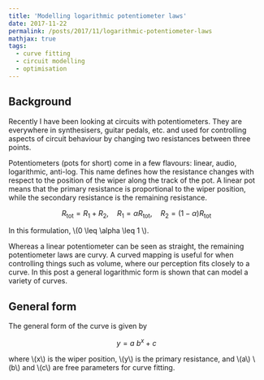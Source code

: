 ```yaml
---
title: 'Modelling logarithmic potentiometer laws'
date: 2017-11-22
permalink: /posts/2017/11/logarithmic-potentiometer-laws
mathjax: true
tags:
  - curve fitting
  - circuit modelling
  - optimisation
---
```


## Background

Recently I have been looking at circuits with potentiometers. They are everywhere in synthesisers, guitar pedals, etc. and used for controlling aspects of circuit behaviour by changing two resistances between three points.

Potentiometers (pots for short) come in a few flavours: linear, audio, logarithmic, anti-log. This name defines how the resistance changes with respect to the position of the wiper along the track of the pot. A linear pot means that the primary resistance is proportional to the wiper position, while the secondary resistance is the remaining resistance.

$$ R_\mathrm{tot} = R_1 + R_2,\quad R_1 = \alpha R_\mathrm{tot},\quad R_2 = (1-\alpha)R_\mathrm{tot} $$

In this formulation, \\(0 \leq \alpha \leq 1 \\).

Whereas a linear potentiometer can be seen as straight, the remaining potentiometer laws are curvy. A curved mapping is useful for when controlling things such as volume, where our perception fits closely to a curve. In this post a general logarithmic form is shown that can model a variety of curves.

## General form

The general form of the curve is given by

$$ y = a\ b^x + c$$

where \\(x\\) is the wiper position, \\(y\\) is the primary resistance, and \\(a\\) \\(b\\) and \\(c\\) are free parameters for curve fitting.
